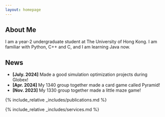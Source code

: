 ```yaml
---
layout: homepage
---
```


## About Me

I am a year-2 undergraduate student at The University of Hong Kong. I am familiar with Python, C++ and C, and I am learning Java now.

## News

- **[July. 2024]** Made a good simulation optimization projects during Globex!
- **[Apr. 2024]** My 1340 group together made a card game called Pyramid!
- **[Nov. 2023]** My 1330 group together made a little maze game!

{% include_relative _includes/publications.md %}

{% include_relative _includes/services.md %}
